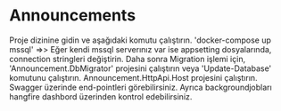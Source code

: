 # Announcements
Proje dizinine gidin ve aşağıdaki komutu çalıştırın.
'docker-compose up mssql' =>> Eğer kendi mssql serverınız var ise appsetting dosyalarında, connection stringleri değiştirin. 
Daha sonra Migration işlemi için, 'Announcement.DbMigrator' projesini çalıştırın veya 'Update-Database' komutunu çalıştırın.
Announcement.HttpApi.Host projesini çalıştırın. Swagger üzerinde end-pointleri görebilirsiniz. Ayrıca backgroundjobları hangfire dashbord üzerinden kontrol edebilirsiniz.
